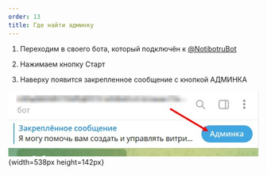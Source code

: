 ```yaml
---
order: 13
title: Где найти админку
---
```


1. Переходим в своего бота, который подключён к [@NotibotruBot](https://t.me/NotibotruBot)

2. Нажимаем кнопку Старт

3. Наверху появится закрепленное сообщение с кнопкой АДМИНКА

![](./_index-21.jpeg){width=538px height=142px}


